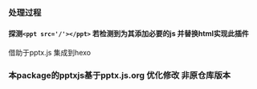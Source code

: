 ### 处理过程
#### 探测`<ppt src='/'></ppt>` 若检测到为其添加必要的js 并替换html实现此插件

借助于pptx.js 集成到hexo
### 本package的pptxjs基于pptx.js.org 优化修改 非原仓库版本